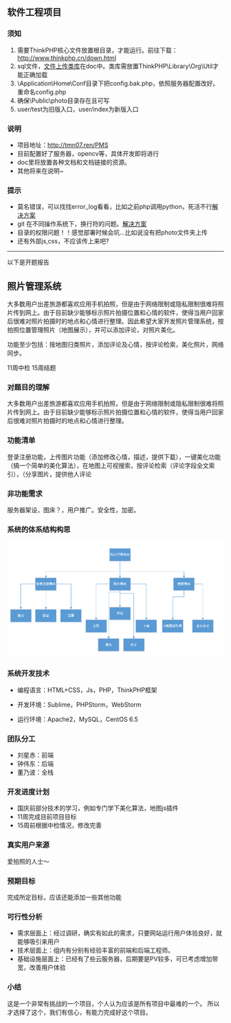 ## 软件工程项目

### 须知
1. 需要ThinkPHP核心文件放置根目录，才能运行。前往下载：http://www.thinkphp.cn/down.html
2. sql文件，[文件上传类库](./doc/UploadHandler.class.php)在doc中。类库需放置ThinkPHP\Library\Org\Util才能正确加载
3. \Application\Home\Conf目录下把config.bak.php，依照服务器配置改好。重命名config.php
4. 确保\Public\photo目录存在且可写
5. user/test为旧版入口，user/index为新版入口

### 说明
- 项目地址：http://tmn07.ren/PMS
- 目前配置好了服务器，opencv等，具体开发即将进行
- doc里将放置各种文档和文档链接的资源。
- 其他将来在说明~

### 提示
- 莫名错误，可以找找error_log看看，比如之前php调用python，死活不行[解决方案]()
- git 在不同操作系统下，换行符的问题。[解决方案](./doc/git-crlf.md)
- 目录的权限问题！！感觉部署时候会坑...比如说没有把photo文件夹上传
- 还有外部js,css，不应该传上来吧?

*****
以下是开题报告
## 照片管理系统

大多数用户出差旅游都喜欢应用手机拍照，但是由于网络限制或隐私限制很难将照片传到网上。由于目前缺少能够标示照片拍摄位置和心情的软件，使得当用户回家后很难对照片拍摄时的地点和心情进行整理。因此希望大家开发照片管理系统，按拍照位置管理照片（地图展示），并可以添加评论，对照片美化。

功能至少包括：按地图归类照片，添加评论及心情，按评论检索，美化照片，网络同步。

11周中检
15周结题

### 对题目的理解

大多数用户出差旅游都喜欢应用手机拍照，但是由于网络限制或隐私限制很难将照片传到网上。由于目前缺少能够标示照片拍摄位置和心情的软件，使得当用户回家后很难对照片拍摄时的地点和心情进行整理。

### 功能清单

登录注册功能，上传图片功能（添加修改心情，描述，提供下载），一键美化功能（搞一个简单的美化算法），在地图上可视搜索，按评论检索（评论字段全文索引），（分享图片，提供他人评论

### 非功能需求

服务器架设，图床？，用户推广。安全性，加密。
### 系统的体系结构构思

 ![j1](./doc/img/j1.png)

### 系统开发技术

- 编程语言：HTML+CSS，Js，PHP，ThinkPHP框架


- 开发环境：Sublime，PHPStorm，WebStorm


- 运行环境：Apache2，MySQL，CentOS 6.5

### 团队分工

- 刘星赤：前端
- 钟伟东：后端
- 董乃波：全栈


### 开发进度计划
- 国庆前部分技术的学习，例如专门学下美化算法，地图js插件
- 11周完成目前项目目标
- 15周前根据中检情况，修改完善

### 真实用户来源

爱拍照的人士～

### 预期目标
完成所定目标，应该还能添加一些其他功能

### 可行性分析
- 需求层面上：经过调研，确实有如此的需求，只要网站运行用户体验良好，就能够吸引来用户
- 技术层面上：组内有分别有经验丰富的前端和后端工程师。
- 基础设施层面上：已经有了些云服务器，后期要是PV较多，可已考虑增加带宽，改善用户体验


### 小结
这是一个非常有挑战的一个项目，个人认为应该是所有项目中最难的一个。
所以才选择了这个，我们有信心，有能力完成好这个项目。
